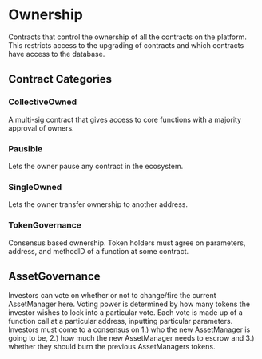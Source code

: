 # Ownership

Contracts that control the ownership of all the contracts on the platform. This restricts access to the upgrading of contracts and which contracts have access to the database.

## Contract Categories

### CollectiveOwned

A multi-sig contract that gives access to core functions with a majority approval of owners.

### Pausible

Lets the owner pause any contract in the ecosystem.

### SingleOwned

Lets the owner transfer ownership to another address.

### TokenGovernance

Consensus based ownership. Token holders must agree on parameters, address, and methodID of a function at some contract.

## AssetGovernance

Investors can vote on whether or not to change/fire the current AssetManager here. Voting power is determined by how many tokens the investor wishes to lock into a particular vote. Each vote is made up of a function call at a particular address, inputting particular parameters. Investors must come to a consensus on 1.) who the new AssetManager is going to be, 2.) how much the new AssetManager needs to escrow and 3.) whether they should burn the previous AssetManagers tokens.
